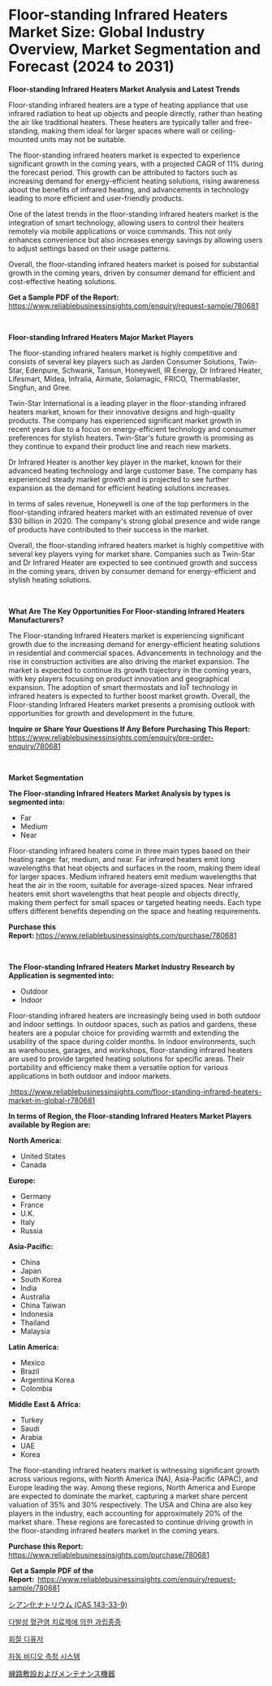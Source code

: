 <p><h1>Floor-standing Infrared Heaters Market Size: Global Industry Overview, Market Segmentation and Forecast (2024 to 2031)</h1></p><p><strong>Floor-standing Infrared Heaters Market Analysis and Latest Trends</strong></p>
<p><p>Floor-standing infrared heaters are a type of heating appliance that use infrared radiation to heat up objects and people directly, rather than heating the air like traditional heaters. These heaters are typically taller and free-standing, making them ideal for larger spaces where wall or ceiling-mounted units may not be suitable.</p><p>The floor-standing infrared heaters market is expected to experience significant growth in the coming years, with a projected CAGR of 11% during the forecast period. This growth can be attributed to factors such as increasing demand for energy-efficient heating solutions, rising awareness about the benefits of infrared heating, and advancements in technology leading to more efficient and user-friendly products.</p><p>One of the latest trends in the floor-standing infrared heaters market is the integration of smart technology, allowing users to control their heaters remotely via mobile applications or voice commands. This not only enhances convenience but also increases energy savings by allowing users to adjust settings based on their usage patterns.</p><p>Overall, the floor-standing infrared heaters market is poised for substantial growth in the coming years, driven by consumer demand for efficient and cost-effective heating solutions.</p></p>
<p><strong>Get a Sample PDF of the Report:&nbsp;</strong> <a href="https://www.reliablebusinessinsights.com/enquiry/request-sample/780681">https://www.reliablebusinessinsights.com/enquiry/request-sample/780681</a></p>
<p>&nbsp;</p>
<p><strong>Floor-standing Infrared Heaters Major Market Players</strong></p>
<p><p>The floor-standing infrared heaters market is highly competitive and consists of several key players such as Jarden Consumer Solutions, Twin-Star, Edenpure, Schwank, Tansun, Honeywell, IR Energy, Dr Infrared Heater, Lifesmart, Midea, Infralia, Airmate, Solamagic, FRICO, Thermablaster, Singfun, and Gree. </p><p>Twin-Star International is a leading player in the floor-standing infrared heaters market, known for their innovative designs and high-quality products. The company has experienced significant market growth in recent years due to a focus on energy-efficient technology and consumer preferences for stylish heaters. Twin-Star's future growth is promising as they continue to expand their product line and reach new markets.</p><p>Dr Infrared Heater is another key player in the market, known for their advanced heating technology and large customer base. The company has experienced steady market growth and is projected to see further expansion as the demand for efficient heating solutions increases. </p><p>In terms of sales revenue, Honeywell is one of the top performers in the floor-standing infrared heaters market with an estimated revenue of over $30 billion in 2020. The company's strong global presence and wide range of products have contributed to their success in the market. </p><p>Overall, the floor-standing infrared heaters market is highly competitive with several key players vying for market share. Companies such as Twin-Star and Dr Infrared Heater are expected to see continued growth and success in the coming years, driven by consumer demand for energy-efficient and stylish heating solutions.</p></p>
<p>&nbsp;</p>
<p><strong>What Are The Key Opportunities For Floor-standing Infrared Heaters Manufacturers?</strong></p>
<p><p>The Floor-standing Infrared Heaters market is experiencing significant growth due to the increasing demand for energy-efficient heating solutions in residential and commercial spaces. Advancements in technology and the rise in construction activities are also driving the market expansion. The market is expected to continue its growth trajectory in the coming years, with key players focusing on product innovation and geographical expansion. The adoption of smart thermostats and IoT technology in infrared heaters is expected to further boost market growth. Overall, the Floor-standing Infrared Heaters market presents a promising outlook with opportunities for growth and development in the future.</p></p>
<p><strong>Inquire or Share Your Questions If Any Before Purchasing This Report:</strong> <a href="https://www.reliablebusinessinsights.com/enquiry/pre-order-enquiry/780681">https://www.reliablebusinessinsights.com/enquiry/pre-order-enquiry/780681</a></p>
<p>&nbsp;</p>
<p><strong>Market Segmentation</strong></p>
<p><strong>The Floor-standing Infrared Heaters Market Analysis by types is segmented into:</strong></p>
<p><ul><li>Far</li><li>Medium</li><li>Near</li></ul></p>
<p><p>Floor-standing infrared heaters come in three main types based on their heating range: far, medium, and near. Far infrared heaters emit long wavelengths that heat objects and surfaces in the room, making them ideal for larger spaces. Medium infrared heaters emit medium wavelengths that heat the air in the room, suitable for average-sized spaces. Near infrared heaters emit short wavelengths that heat people and objects directly, making them perfect for small spaces or targeted heating needs. Each type offers different benefits depending on the space and heating requirements.</p></p>
<p><strong>Purchase this Report:&nbsp;</strong><a href="https://www.reliablebusinessinsights.com/purchase/780681">https://www.reliablebusinessinsights.com/purchase/780681</a></p>
<p>&nbsp;</p>
<p><strong>The Floor-standing Infrared Heaters Market Industry Research by Application is segmented into:</strong></p>
<p><ul><li>Outdoor</li><li>Indoor</li></ul></p>
<p><p>Floor-standing infrared heaters are increasingly being used in both outdoor and indoor settings. In outdoor spaces, such as patios and gardens, these heaters are a popular choice for providing warmth and extending the usability of the space during colder months. In indoor environments, such as warehouses, garages, and workshops, floor-standing infrared heaters are used to provide targeted heating solutions for specific areas. Their portability and efficiency make them a versatile option for various applications in both outdoor and indoor markets.</p></p>
<p><a href="https://www.reliablebusinessinsights.com/floor-standing-infrared-heaters-market-in-global-r780681">&nbsp;https://www.reliablebusinessinsights.com/floor-standing-infrared-heaters-market-in-global-r780681</a></p>
<p><strong>In terms of Region, the Floor-standing Infrared Heaters Market Players available by Region are:</strong></p>
<p>
    <p> <strong> North America: </strong>
        <ul>
            <li>United States</li>
            <li>Canada</li>
        </ul>
        </p> 
    <p> <strong> Europe: </strong>
        <ul>
            <li>Germany</li>
            <li>France</li>
            <li>U.K.</li>
            <li>Italy</li>
            <li>Russia</li>
        </ul>
        </p> 
    <p> <strong> Asia-Pacific: </strong>
        <ul>
            <li>China</li>
            <li>Japan</li>
            <li>South Korea</li>
            <li>India</li>
            <li>Australia</li>
            <li>China Taiwan</li>
            <li>Indonesia</li>
            <li>Thailand</li>
            <li>Malaysia</li>
        </ul>
        </p> 
    <p> <strong> Latin America: </strong>
        <ul>
            <li>Mexico</li>
            <li>Brazil</li>
            <li>Argentina Korea</li>
            <li>Colombia</li>
        </ul>
        </p> 
    <p> <strong> Middle East & Africa: </strong>
        <ul>
            <li>Turkey</li>
            <li>Saudi</li>
            <li>Arabia</li>
            <li>UAE</li>
            <li>Korea</li>
        </ul>
    </p>
    </p>
<p><p>The floor-standing infrared heaters market is witnessing significant growth across various regions, with North America (NA), Asia-Pacific (APAC), and Europe leading the way. Among these regions, North America and Europe are expected to dominate the market, capturing a market share percent valuation of 35% and 30% respectively. The USA and China are also key players in the industry, each accounting for approximately 20% of the market share. These regions are forecasted to continue driving growth in the floor-standing infrared heaters market in the coming years.</p></p>
<p><strong>Purchase this Report: </strong><a href="https://www.reliablebusinessinsights.com/purchase/780681">https://www.reliablebusinessinsights.com/purchase/780681</a></p>
<p>&nbsp;<strong>Get a Sample PDF of the Report:&nbsp;&nbsp;</strong><a href="https://www.reliablebusinessinsights.com/enquiry/request-sample/780681">https://www.reliablebusinessinsights.com/enquiry/request-sample/780681</a></p>
<p><strong></strong></p>
<p><p><a href="https://github.com/tanyaali3/Market-Research-Report-List-1/blob/main/3986580110451.md">シアン化ナトリウム (CAS 143-33-9)</a></p><p><a href="https://github.com/mithunmistry2258/Market-Research-Report-List-1/blob/main/3347254105201.md">다발성 혈관염 치료제에 의한 과립종증</a></p><p><a href="https://medium.com/@witoldadamczyk1904/%ED%99%95%EC%82%B0%EC%84%B1-%EB%94%94%ED%93%A8%EC%A0%80-%EC%8B%9C%EC%9E%A5%EC%9D%98-%ED%86%B5%EC%B0%B0-%EC%8B%9C%EC%9E%A5-%EB%8F%99%ED%96%A5-%EC%84%B1%EC%9E%A5-2024%EB%85%84%EB%B6%80%ED%84%B0-2031%EB%85%84%EA%B9%8C%EC%A7%80-%EC%98%88%EC%B8%A1%EB%90%9C-%EA%B2%83-22cbea392860">회절 디퓨저</a></p><p><a href="https://github.com/konokaryan/Market-Research-Report-List-1/blob/main/6659662105202.md">자동 비디오 측정 시스템</a></p><p><a href="https://github.com/reliezer65/Market-Research-Report-List-1/blob/main/7651858110450.md">線路敷設およびメンテナンス機器</a></p></p>
